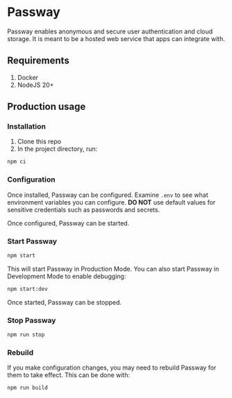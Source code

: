 # Passway

Passway enables anonymous and secure user authentication and cloud storage. It is meant to be a hosted web service that apps can integrate with.

## Requirements

1. Docker
2. NodeJS 20+

## Production usage

### Installation

1. Clone this repo
2. In the project directory, run:

```sh
npm ci
```

### Configuration

Once installed, Passway can be configured. Examine `.env` to see what environment variables you can configure. **DO NOT** use default values for sensitive credentials such as passwords and secrets.

Once configured, Passway can be started.

### Start Passway

```sh
npm start
```

This will start Passway in Production Mode. You can also start Passway in Development Mode to enable debugging:

```sh
npm start:dev
```

Once started, Passway can be stopped.

### Stop Passway

```sh
npm run stop
```

### Rebuild

If you make configuration changes, you may need to rebuild Passway for them to take effect. This can be done with:

```sh
npm run build
```
